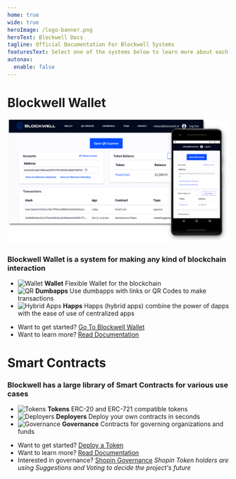 ```yaml
---
home: true
wide: true
heroImage: /logo-banner.png
heroText: Blockwell Docs
tagline: Official Documentation For Blockwell Systems
featuresText: Select one of the systems below to learn more about each one, or use the main navigation.
autonav:
  enable: false
---
```


<div class="home-section">
<div class="home-section-inner">

# Blockwell Wallet

<div class="screenshot">

![Blockwell Wallet](./wallet/img/web-wallet-screenshot.png)

</div>

### Blockwell Wallet is a system for making any kind of blockchain interaction

<div class="features">

- ![Wallet](/icons/wallet.svg) **Wallet** Flexible Wallet for the blockchain
- ![QR](/icons/qr.svg) **Dumbapps** Use dumbapps with links or QR Codes to make transactions
- ![Hybrid Apps](/icons/embed-code.svg) **Happs** Happs (hybrid apps) combine the power of dapps with the 
    ease of use of centralized apps
    
</div>
    
<div class="buttons">

- Want to get started? [Go To Blockwell Wallet](https://qr.blockwell.ai)
- Want to learn more? [Read Documentation](wallet/README.md)

</div>

</div></div>

<div class="home-section">
<div class="home-section-inner">

# Smart Contracts

### Blockwell has a large library of Smart Contracts for various use cases

<div class="features">

- ![Tokens](/icons/token-creator.svg) **Tokens** ERC-20 and ERC-721 compatible tokens
- ![Deployers](/icons/embed-code.svg) **Deployers** Deploy your own contracts in seconds 
- ![Governance](/icons/smart-license.svg) **Governance** Contracts for governing organizations and funds
    
</div>
    
<div class="buttons">

- Want to get started? [Deploy a Token](https://qr.blockwell.ai/rks1rq)
- Want to learn more? [Read Documentation](contracts/blockwell-contracts.md)
- Interested in governance? [Shopin Governance](https://vote.blockwell.ai/shopin)
    *Shopin Token holders are using Suggestions and Voting to decide the project's future*

</div>

</div></div>
